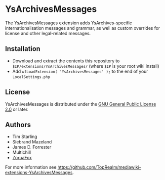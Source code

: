 # YsArchivesMessages

The YsArchivesMessages extension adds YsArchives-specific internationalisation messages and grammar, as well as custom overrides for license and other legal-related messages.

## Installation

- Download and extract the contents this repository to `$IP/extensions/YsArchivesMessages/` (where `$IP` is your root wiki install)
- Add `wfLoadExtension( 'YsArchivesMessages' );` to the end of your `LocalSettings.php`

## License

YsArchivesMessages is distributed under the [GNU General Public License 2.0](http://www.gnu.org/licenses/gpl-2.0.html) or later.

## Authors

- Tim Starling
- Siebrand Mazeland
- James D. Forrester
- Multichill
- [ZoruaFox](https://github.com/ZoruaFox)

For more information see <https://github.com/TopRealm/mediawiki-extensions-YsArchivesMessages>.
